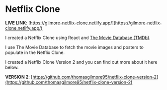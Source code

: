 # Netflix Clone

**LIVE LINK**: [https://gilmore-netflix-clone.netlify.app/](https://gilmore-netflix-clone.netlify.app/)

I created a Netflix Clone using React and [The Movie Database (TMDb)](https://www.themoviedb.org/).

I use The Movie Database to fetch the movie images and posters to populate in the Netflix Clone.

I created a Netflix Clone Version 2 and you can find out more about it here below.

**VERSION 2**: [https://github.com/thomasgilmore95/netflix-clone-version-2](https://github.com/thomasgilmore95/netflix-clone-version-2)
